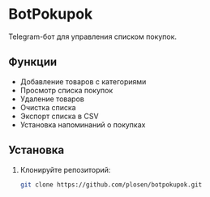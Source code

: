# BotPokupok

Telegram-бот для управления списком покупок.

## Функции

- Добавление товаров с категориями
- Просмотр списка покупок
- Удаление товаров
- Очистка списка
- Экспорт списка в CSV
- Установка напоминаний о покупках

## Установка

1. Клонируйте репозиторий:

   ```bash
   git clone https://github.com/plosen/botpokupok.git
